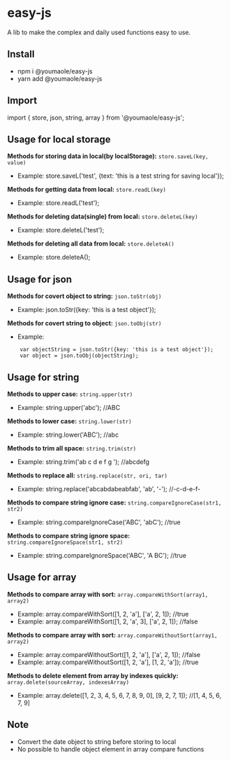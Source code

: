 # easy-js
A lib to make the complex and daily used functions easy to use.

## Install
* npm i @youmaole/easy-js
* yarn add @youmaole/easy-js

## Import
import { store, json, string, array } from '@youmaole/easy-js';

## Usage for local storage
**Methods for storing data in local(by localStorage):**
```store.saveL(key, value)```
- Example: store.saveL('test', {text: 'this is a test string for saving local'});

**Methods for getting data from local:**
```store.readL(key)```
- Example: store.readL('test');

**Methods for deleting data(single) from local:**
```store.deleteL(key)```
- Example: store.deleteL('test');

**Methods for deleting all data from local:**
```store.deleteA()```
- Example: store.deleteA();

## Usage for json
**Methods for covert object to string:**
```json.toStr(obj)```
- Example: json.toStr({key: 'this is a test object'});

**Methods for covert string to object:**
```json.toObj(str)```
- Example:
```
    var objectString = json.toStr({key: 'this is a test object'});
    var object = json.toObj(objectString);
```

## Usage for string
**Methods to upper case:**
```string.upper(str)```
- Example: string.upper('abc'); //ABC

**Methods to lower case:**
```string.lower(str)```
- Example: string.lower('ABC'); //abc

**Methods to trim all space:**
```string.trim(str)```
- Example: string.trim('ab c d e f g  '); //abcdefg

**Methods to replace all:**
```string.replace(str, ori, tar)```
- Example: string.replace('abcabdabeabfab', 'ab', '-'); //-c-d-e-f-

**Methods to compare string ignore case:**
```string.compareIgnoreCase(str1, str2)```
- Example: string.compareIgnoreCase('ABC', 'abC'); //true

**Methods to compare string ignore space:**
```string.compareIgnoreSpace(str1, str2)```
- Example: string.compareIgnoreSpace('ABC', 'A BC'); //true

## Usage for array
**Methods to compare array with sort:**
```array.compareWithSort(array1, array2)```
- Example: array.compareWithSort([1, 2, 'a'], ['a', 2, 1]); //true
- Example: array.compareWithSort([1, 2, 'a', 3], ['a', 2, 1]); //false

**Methods to compare array with sort:**
```array.compareWithoutSort(array1, array2)```
- Example: array.compareWithoutSort([1, 2, 'a'], ['a', 2, 1]); //false
- Example: array.compareWithoutSort([1, 2, 'a'], [1, 2, 'a']); //true

**Methods to delete element from array by indexes quickly:**
```array.delete(sourceArray, indexesArray)```
- Example: array.delete([1, 2, 3, 4, 5, 6, 7, 8, 9, 0], [9, 2, 7, 1]); //[1, 4, 5, 6, 7, 9]

## Note
- Convert the date object to string before storing to local
- No possible to handle object element in array compare functions
